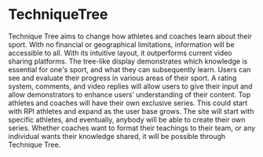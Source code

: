 # TechniqueTree
Technique Tree aims to change how athletes and coaches learn about their sport. With no financial or geographical limitations, information will be accessible to all. With its intuitive layout, it outperforms current video sharing platforms. The tree-like display demonstrates which knowledge is essential for one's sport, and what they can subsequently learn. Users can see and evaluate their progress in various areas of their sport. A rating system, comments, and video replies will allow users to give their input and allow demonstrators to enhance users’ understanding of their content. 
Top athletes and coaches will have their own exclusive series. This could start with RPI athletes and expand as the user base grows. The site will start with specific athletes, and eventually, anybody will be able to create their own series. 
Whether coaches want to format their teachings to their team, or any individual wants their knowledge shared, it will be possible through Technique Tree. 
